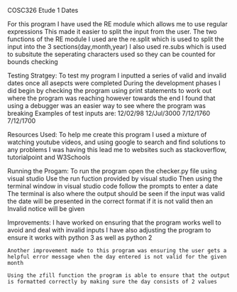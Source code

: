 COSC326 Etude 1 Dates

For this program I have used the RE module which allows me to use regular expressions
This made it easier to split the input from the user.
The two functions of the RE module I used are the re.split which is used to split the input into the 3 sections(day,month,year)
I also used re.subs which is used to subsitute the seperating characters used so they can be counted for bounds checking

Testing Stratgey:
    To test my program I inputted a series of valid and invalid dates once all asepcts were completed
    During the development phases I did begin by checking the program using print statements to work out where the program was reaching however towards the end I found that using a debugger was an easier way to see where the program was breaking
    Examples of test inputs are:
        12/02/98
        12/Jul/3000
        7/12/1760
        7/12/1700

Resources Used:
    To help me create this program I used a mixture of watching youtube videos, and using google to search and find solutions to any problems I was having this lead me to websites such as stackoverflow, tutorialpoint and W3Schools

Running the Progam:
    To run the program open the checker.py file using visual studio
    Use the run fuction provided by visual studio
    Then using the terminal window in visual studio code follow the prompts to enter a date
    The terminal is also where the output should be seen if the input was valid the date will be presented in the correct format if it is not valid then an Invalid notice will be given

Improvements:
    I have worked on ensuring that the program works well to avoid and deal with invalid inputs
    I have also adjusting the program to ensure it works with python 3 as well as python 2

    Another improvement made to this program was ensuring the user gets a helpful error message when the day entered is not valid for the given month

    Using the zfill function the program is able to ensure that the output is formatted correctly by making sure the day consists of 2 values